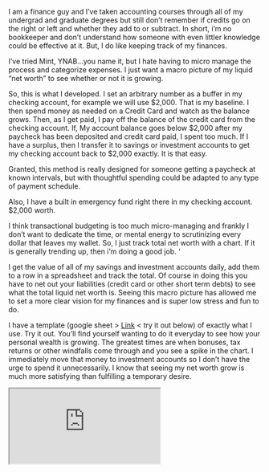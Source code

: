 I am a finance guy and I’ve taken accounting courses through all of my undergrad and graduate degrees but still don’t remember if credits go on the right or left and whether they add to or subtract. In short, i’m no bookkeeper and don’t understand how someone with even littler knowledge could be effective at it. But, I do like keeping track of my finances. 

I’ve tried Mint, YNAB...you name it, but I hate having to micro manage the process and categorize expenses. I just want a macro picture of my liquid “net worth” to see whether or not it is growing. 

So, this is what I developed. I set an arbitrary number as a buffer in my checking account, for example we will use \$2,000. That is my baseline. I then spend money as needed on a Credit Card and watch as the balance grows. Then, as I get paid, I pay off the balance of the credit card from the checking account. If, My account balance goes below \$2,000 after my paycheck has been deposited and credit card paid, I spent too much. If I have a surplus, then I transfer it to savings or investment accounts to get my checking account back to $2,000 exactly. It is that easy. 

Granted, this method is really designed for someone getting a paycheck at known intervals, but with thoughtful spending could be adapted to any type of payment schedule. 

Also, I have a built in emergency fund right there in my checking account. $2,000 worth. 

I think transactional budgeting is too much micro-managing and frankly I don’t want to dedicate the time, or mental energy to scrutinizing every dollar that leaves my wallet. So, I just track total net worth with a chart. If it is generally trending up, then i’m doing a good job. ‘

I get the value of all of my savings and investment accounts daily, add them to a row in a spreadsheet and track the total. Of course in doing this you have to net out your liabilities (credit card or other short term debts) to see what the total liquid net worth is. Seeing this macro picture has allowed me to set a more clear vision for my finances and is super low stress and fun to do. 

I have a template (google sheet > [Link](https://docs.google.com/spreadsheets/d/1Gp37F4hHZamP1SthWufM2dIMPkSaHZJVsf1Pu12ZdDI/pubhtml/) < try it out below) of exactly what I use. Try it out. You’ll find yourself wanting to do it everyday to see how your personal wealth is growing. The greatest times are when bonuses, tax returns or other windfalls come through and you see a spike in the chart. I immediately move that money to investment accounts so I don’t have the urge to spend it unnecessarily. I know that seeing my net worth grow is much more satisfying than fulfilling a temporary desire. 

<iframe src="https://docs.google.com/spreadsheets/d/1Gp37F4hHZamP1SthWufM2dIMPkSaHZJVsf1Pu12ZdDI/pubhtml?widget=true&amp;headers=false"> height="800" width="800"</iframe>
